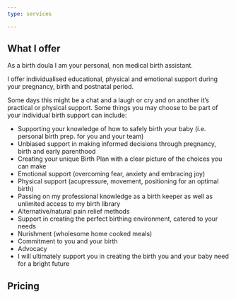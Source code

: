 ```yaml
---
type: services

---
```

## What I offer

As a birth doula I am your personal, non medical birth assistant.

I offer individualised educational, physical and emotional support during your pregnancy, birth and postnatal period.

Some days this might be a chat and a laugh or cry and on another it’s practical or physical support. Some things you may choose to be part of your individual birth support can include:

* Supporting your knowledge of how to safely birth your baby (i.e. personal birth prep. for you and your team)
* Unbiased support in making informed decisions through pregnancy, birth and early parenthood
* Creating your unique Birth Plan with a clear picture of the choices you can make
* Emotional support (overcoming fear, anxiety and embracing joy)
* Physical support (acupressure, movement, positioning for an optimal birth)
* Passing on my professional knowledge as a birth keeper as well as unlimited access to my birth library
* Alternative/natural pain relief methods
* Support in creating the perfect birthing environment, catered to your needs
* Nurishment (wholesome home cooked meals)
* Commitment to you and your birth
* Advocacy
* I will ultimately support you in creating the birth you and your baby need for a bright future

## Pricing 